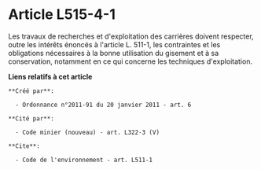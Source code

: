 # Article L515-4-1

Les travaux de recherches et d'exploitation des carrières doivent respecter, outre les intérêts énoncés à l'article L. 511-1,
les contraintes et les obligations nécessaires à la bonne utilisation du gisement et à sa conservation, notamment en ce qui
concerne les techniques d'exploitation.

**Liens relatifs à cet article**

	**Créé par**:

	  - Ordonnance n°2011-91 du 20 janvier 2011 - art. 6

	**Cité par**:

	  - Code minier (nouveau) - art. L322-3 (V)

	**Cite**:

	  - Code de l'environnement - art. L511-1
